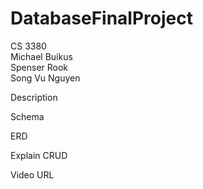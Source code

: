 # DatabaseFinalProject
CS 3380<br>
  Michael Buikus<br>
  Spenser Rook<br>
  Song Vu Nguyen<p>
Description<br>
  <description>
  <p>
Schema<br>
  <Schema info>
  <p>
ERD
  <Entity relationship Diagram>
  
Explain CRUD

Video URL
  <URL>
